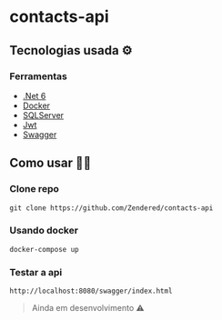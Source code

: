 # contacts-api 

## Tecnologias usada ⚙️

### Ferramentas
* [.Net 6](https://dotnet.microsoft.com/en-us/)
* [Docker](https://www.docker.com/)
* [SQLServer](https://www.microsoft.com/pt-br/sql-server/sql-server-downloads)
* [Jwt](https://jwt.io/)
* [Swagger](https://swagger.io/)

## Como usar 🧑‍💻

### Clone repo

```
git clone https://github.com/Zendered/contacts-api
```

### Usando docker

```
docker-compose up
```

### Testar a api

```
http://localhost:8080/swagger/index.html
```



> Ainda em desenvolvimento ⚠️
